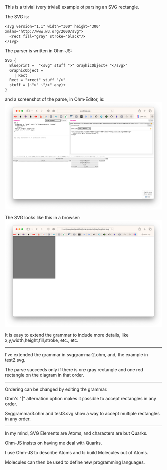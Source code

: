 This is a trivial (very trivial) example of parsing an SVG rectangle.

The SVG is:
```
<svg version="1.1" width="300" height="300" xmlns="http://www.w3.org/2000/svg">
  <rect fill="gray" stroke="black"/>
</svg>
```

The parser is written in Ohm-JS:
```
SVG {
  Blueprint =  "<svg" stuff ">" GraphicObject+ "</svg>"
  GraphicObject =
    | Rect
  Rect = "<rect" stuff "/>"
  stuff = (~">" ~"/>" any)+
}
```

and a screenshot of the parse, in Ohm-Editor, is:
![trivial SVG parser](parser.png)

The SVG looks like this in a browser:
![rect](rect.png)

It is easy to extend the grammar to include more details, like x,y,width,height,fill,stroke, etc., etc.

---

I've extended the grammar in svggrammar2.ohm, and, the example in test2.svg.  

The parse succeeds only if there is one gray rectangle and one red rectangle on the diagram in that order.  

---

Ordering can be changed by editing the grammar.

Ohm's "|" alternation option makes it possible to accept rectangles in any order.

Svggrammar3.ohm and test3.svg show a way to accept multiple rectangles in any order.

---

In my mind, SVG Elements are Atoms, and characters are but Quarks.

Ohm-JS insists on having me deal with Quarks.  

I use Ohm-JS to describe Atoms and to build Molecules out of Atoms. 

Molecules can then be used to define new programming languages.

